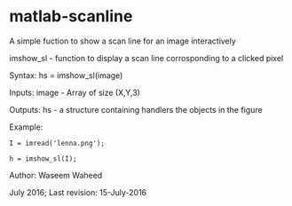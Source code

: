 # matlab-scanline
A simple fuction to show a scan line for an image interactively

imshow_sl - function to display a scan line corrosponding to a clicked pixel

Syntax:  hs = imshow_sl(image)

 Inputs:
    image - Array of size (X,Y,3)

 Outputs:
    hs - a structure containing handlers the objects in the figure

 Example: 

    I = imread('lenna.png');

    h = imshow_sl(I);


 Author: Waseem Waheed

 July 2016; Last revision: 15-July-2016
